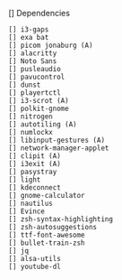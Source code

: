 [] Dependencies

    [] i3-gaps
    [] exa bat
    [] picom jonaburg (A)
    [] alacritty
    [] Noto Sans
    [] pusleaudio
    [] pavucontrol
    [] dunst
    [] playertctl
    [] i3-scrot (A)
    [] polkit-gnome
    [] nitrogen
    [] autotiling (A)
    [] numlockx
    [] libinput-gestures (A)
    [] network-manager-applet
    [] clipit (A)
    [] i3exit (A)
    [] pasystray
    [] light
    [] kdeconnect
    [] gnome-calculator
    [] nautilus
    [] Evince
    [] zsh-syntax-highlighting
    [] zsh-autosuggestions
    [] ttf-font-awesome
    [] bullet-train-zsh
    [] jq
    [] alsa-utils
    [] youtube-dl
